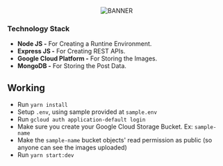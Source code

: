 <p align="center">
  <img src="https://user-images.githubusercontent.com/77505989/192952109-97272b53-bc26-4288-82e7-cafc3e72170c.png" alt="BANNER" />
</p>

### Technology Stack
- **Node JS -** For Creating a Runtine Environment.
- **Express JS -** For Creating REST APIs.
- **Google Cloud Platform -** For Storing the Images.
- **MongoDB -** For Storing the Post Data.

## Working

- Run `yarn install`
- Setup `.env`, using sample provided at `sample.env`
- Run `gcloud auth application-default login`
- Make sure you create your Google Cloud Storage Bucket. Ex: `sample-name`
- Make the `sample-name` bucket objects' read permission as public (so anyone can see the images uploaded)
- Run `yarn start:dev`


<!--
## Deploy setup

- Install gcloud sdk
- Add your `keys.json` at `~/.config/gcloud`
- Make sure you create your gcs bucket. Ex: `sample-name`
- Make the `sample-name` gcs bucket objects' read permission as public
- Run `gcloud auth application-default login`
- Run `gcloud app deploy deploy.yml`
-->
